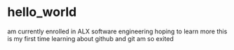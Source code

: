 # hello_world
am currently enrolled in ALX software engineering hoping to learn more
this is my first time learning about github and git am so exited
